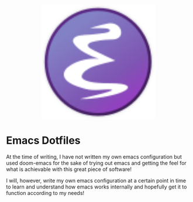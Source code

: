 <p align="center">
  <img src="./assets/EmacsIcon.svg" alt="Emacs Logo" width="312"/>
</p>

# Emacs Dotfiles
At the time of writing, I have not written my own emacs configuration but used doom-emacs for the sake of trying out emacs and getting the feel for what is achievable with this great piece of software!

I will, however, write my own emacs configuration at a certain point in time to learn and understand how emacs works internally and hopefully get it to function according to my needs!
